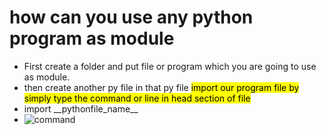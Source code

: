 <h1>how can you use any python program as module</h1>
<ul>
<li>First create a folder and put file or program which you are going to use as module. </li>
<li>then create another py file in that py file <mark></>import our program file by simply type the command or line in head section of file <filename> </li>
<li>import __pythonfile_name__</li>
<li><img src="" alt="command"></li>
</ul>
